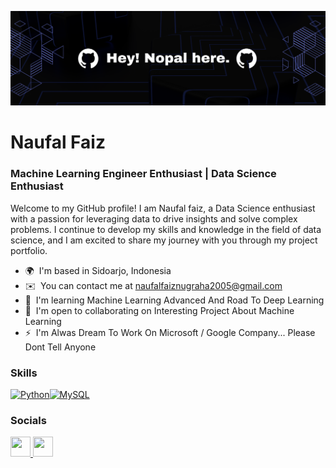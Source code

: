 ![](https://github.com/nopal-fz/Nopal-Fz/blob/main/Header-image.png)
# Naufal Faiz
### Machine Learning Engineer Enthusiast | Data Science Enthusiast

Welcome to my GitHub profile! I am Naufal faiz, a Data Science enthusiast with a passion for leveraging data to drive insights and solve complex problems. I continue to develop my skills and knowledge in the field of data science, and I am excited to share my journey with you through my project portfolio.



* 🌍  I'm based in Sidoarjo, Indonesia
* ✉️  You can contact me at [naufalfaiznugraha2005@gmail.com](mailto:naufalfaiznugraha2005@gmail.com)
* 🧠  I'm learning Machine Learning Advanced And Road To Deep Learning
* 🤝  I'm open to collaborating on Interesting Project About Machine Learning
* ⚡  I'm Alwas Dream To Work On Microsoft / Google Company... Please Dont Tell Anyone

### Skills


<p align="left">
<a href="https://www.python.org/" target="_blank" rel="noreferrer"><img src="https://raw.githubusercontent.com/danielcranney/readme-generator/main/public/icons/skills/python-colored.svg" width="36" height="36" alt="Python" /></a><a href="https://www.mysql.com/" target="_blank" rel="noreferrer"><img src="https://raw.githubusercontent.com/danielcranney/readme-generator/main/public/icons/skills/mysql-colored.svg" width="36" height="36" alt="MySQL" /></a>
</p>


### Socials

<p align="left"> <a href="https://www.github.com/nopal-fz" target="_blank" rel="noreferrer"> <picture> <source media="(prefers-color-scheme: dark)" srcset="https://raw.githubusercontent.com/danielcranney/readme-generator/main/public/icons/socials/github-dark.svg" /> <source media="(prefers-color-scheme: light)" srcset="https://raw.githubusercontent.com/danielcranney/readme-generator/main/public/icons/socials/github.svg" /> <img src="https://raw.githubusercontent.com/danielcranney/readme-generator/main/public/icons/socials/github.svg" width="32" height="32" /> </picture> </a> <a href="http://www.instagram.com/nopalf__" target="_blank" rel="noreferrer"> <picture> <source media="(prefers-color-scheme: dark)" srcset="undefined" /> <source media="(prefers-color-scheme: light)" srcset="https://raw.githubusercontent.com/danielcranney/readme-generator/main/public/icons/socials/instagram.svg" /> <img src="https://raw.githubusercontent.com/danielcranney/readme-generator/main/public/icons/socials/instagram.svg" width="32" height="32" /> </picture> </a></p>
